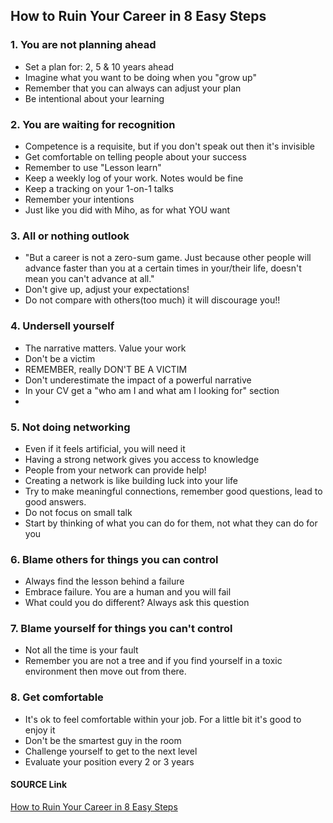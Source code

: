 ## How to Ruin Your Career in 8 Easy Steps  
### 1. You are not planning ahead
- Set a plan for: 2, 5 & 10 years ahead
- Imagine what you want to be doing when you "grow up"
- Remember that you can always can adjust your plan
- Be intentional about your learning

### 2. You are waiting for recognition
- Competence is a requisite, but if you don't speak out then it's invisible 
- Get comfortable on telling people about your success
- Remember to use "Lesson learn"
- Keep a weekly log of your work. Notes would be fine
- Keep a tracking on your 1-on-1 talks
- Remember your intentions
- Just like you did with Miho, as for what YOU want

### 3. All or nothing outlook
- "But a career is not a zero-sum game. Just because other people will advance faster than you at a certain times in your/their life, doesn't mean you can't advance at all."
- Don't give up, adjust your expectations!
- Do not compare with others(too much) it will discourage you!!

### 4. Undersell yourself
- The narrative matters. Value your work
- Don't be a victim
- REMEMBER, really DON'T BE A VICTIM
- Don't underestimate the impact of a powerful narrative
- In your CV get a "who am I and what am I looking for" section
- 

### 5. Not doing networking
- Even if it feels artificial, you will need it
- Having a strong network gives you access to knowledge
- People from your network can provide help!
- Creating a network is like building luck into your life
- Try to make meaningful connections, remember good questions, lead to good answers.
- Do not focus on small talk
- Start by thinking of what you can do for them, not what they can do for you

### 6. Blame others for things you can control
- Always find the lesson behind a failure
- Embrace failure. You are a human and you will fail
- What could you do different? Always ask this question

### 7. Blame yourself for things you can't control
- Not all the time is your fault
- Remember you are not a tree and if you find yourself in a toxic environment then move out from there.


### 8. Get comfortable
- It's ok to feel comfortable within your job. For a little bit it's good to enjoy it
- Don't be the smartest guy in the room
- Challenge yourself to get to the next level
- Evaluate your position every 2 or 3 years

#### SOURCE Link
[How to Ruin Your Career in 8 Easy Steps](https://dev.to/rinaarts/how-to-ruin-your-career-in-8-easy-steps-71)

